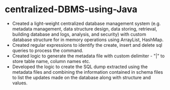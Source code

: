 # centralized-DBMS-using-Java
- Created a light-weight centralized database management system (e.g. metadata management, data structure design, data storing, retrieval, building database and logs, analysis, and security) with custom database structure for in memory operations using ArrayList, HashMap.
- Created regular expressions to identify the create, insert and delete sql queries to process the command.
- Created logic to generate the metadata file with custom delimiter - "|" to store table name, column names etc.
- Developed the logic to create the SQL dump extracted using the metadata files and combining the information contained in schema files to list the updates made on the database along with structure and values.


